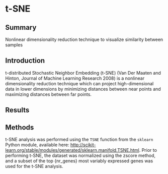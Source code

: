 t-SNE
================
Summary
----------------
Nonlinear dimensionality reduction technique to visualize similarity between samples

Introduction
----------------
t-distributed Stochastic Neighbor Embedding (t-SNE) (Van Der Maaten and Hinton, Journal of Machine Learning Research 2008) is a nonlinear dimensionality reduction technique which can project high-dimensional data in lower dimensions by minimizing distances between near points and maximizing distances between far points.

Results
----------------


Methods
----------------
t-SNE analysis was performed using the `TSNE` function from the `sklearn` Python module, available here: http://scikit-learn.org/stable/modules/generated/sklearn.manifold.TSNE.html. Prior to performing t-SNE, the dataset was normalized using the zscore method, and a subset of the top {nr_genes} most variably expressed genes was used for the t-SNE analysis.
